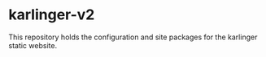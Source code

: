 karlinger-v2
============

This repository holds the configuration and site packages for the karlinger static website.